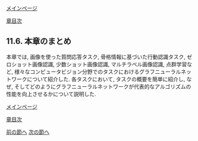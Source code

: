 [メインページ](../../index.markdown)

[章目次](./chap11.md)
## 11.6. 本章のまとめ

本章では, 画像を使った質問応答タスク, 骨格情報に基づいた行動認識タスク,
ゼロショット画像認識, 少数ショット画像認識, マルチラベル画像認識,
点群学習など,
様々なコンピュータビジョン分野でのタスクにおけるグラフニューラルネットワークについて紹介した.
各タスクにおいて, タスクの概要を簡単に紹介し, なぜ,
そしてどのようにグラフニューラルネットワークが代表的なアルゴリズムの性能を向上させるかについて説明した.


[メインページ](../../index.markdown)

[章目次](./chap11.md)

[前の節へ](./subsection_05.md) [次の節へ](./subsection_07.md)


